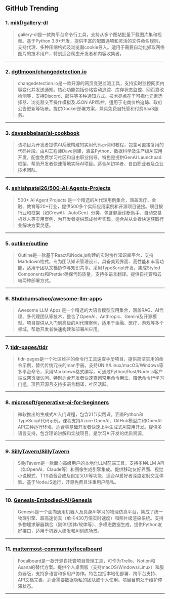 ## GitHub Trending


### 1. [mikf/gallery-dl](https://github.com/mikf/gallery-dl)
> gallery-dl是一款跨平台命令行工具，支持从多个图站批量下载图片集和视频。基于Python 3.8+开发，提供丰富的配置选项和灵活的文件命名规则，支持代理、多种压缩格式及浏览器cookie导入。适用于需要自动化抓取网络图片的技术用户，特别适合爬虫开发者和内容收集者。
---

### 2. [dgtlmoon/changedetection.io](https://github.com/dgtlmoon/changedetection.io)
> changedetection.io是一款开源的网页变更监测工具，支持实时监控网页内容变化并发送通知。核心功能包括价格变动追踪、库存状态监控、网页篡改检测等，支持Discord、邮件等多种通知方式。技术亮点在于可视化元素选择器、浏览器交互操作模拟及JSON API监控，适用于电商价格追踪、政府公告更新等场景。提供Docker部署方案，兼具免费自托管和付费SaaS服务。
---

### 3. [daveebbelaar/ai-cookbook](https://github.com/daveebbelaar/ai-cookbook)
> 该项目为开发者提供AI系统构建的实用代码示例和教程，包含可直接复用的代码片段。由AI工程师Dave创建，涵盖Python、数据科学及生产级AI应用开发，配套免费学习社区和自由职业指导。特色是提供GenAI Launchpad框架，帮助开发者快速落地实际AI项目。适合AI初学者、自由职业者及企业技术团队。
---

### 4. [ashishpatel26/500-AI-Agents-Projects](https://github.com/ashishpatel26/500-AI-Agents-Projects)
> 500+ AI Agent Projects 是一个精选的AI代理用例集合，涵盖医疗、金融、教育等20+行业，提供500多个实际应用案例和开源项目链接。项目按行业和框架（如CrewAI、AutoGen）分类，包含健康诊断助手、自动交易机器人等实用案例，为开发者提供现成参考实现。适合AI从业者快速获取行业解决方案灵感。
---

### 5. [outline/outline](https://github.com/outline/outline)
> Outline是一款基于React和Node.js构建的实时协作知识库平台，支持Markdown格式，专为团队知识管理设计。具备美观界面、高性能和丰富功能，适用于团队文档协作与知识共享。采用TypeScript开发，集成Styled Components和Prettier确保代码质量，支持多语言翻译。提供自托管和云端两种部署方式。
---

### 6. [Shubhamsaboo/awesome-llm-apps](https://github.com/Shubhamsaboo/awesome-llm-apps)
> Awesome LLM Apps 是一个精选的大语言模型应用集合，涵盖RAG、AI代理、多代理团队等技术，整合了OpenAI、Anthropic、Gemini及开源模型。项目提供从入门到高级的AI代理案例，适用于金融、医疗、游戏等多个领域，帮助开发者快速构建和部署AI应用。
---

### 7. [tldr-pages/tldr](https://github.com/tldr-pages/tldr)
> tldr-pages是一个社区维护的命令行工具速查手册项目，提供简洁实用的命令示例，替代传统冗长的man手册。支持UNIX/Linux/macOS/Windows等多平台命令，采用Markdown格式编写，可通过Python/Rust/Node.js客户端或网页版访问。特别适合开发者快速查询常用命令用法，降低命令行学习门槛。项目开源且支持多语言翻译，社区活跃。
---

### 8. [microsoft/generative-ai-for-beginners](https://github.com/microsoft/generative-ai-for-beginners)
> 微软推出的生成式AI入门课程，包含21节实践课，涵盖Python和TypeScript代码示例。课程支持Azure OpenAI、GitHub模型库和OpenAI API三种运行环境，适合零基础开发者快速上手生成式AI应用开发。提供多语言支持，包含理论讲解和实战项目，是学习AI开发的优质资源。
---

### 9. [SillyTavern/SillyTavern](https://github.com/SillyTavern/SillyTavern)
> SillyTavern是一款面向高级用户的本地化LLM前端工具，支持多种LLM API（如OpenAI、Claude等）和图像生成引擎集成。提供移动友好界面、视觉小说模式、TTS语音合成及自定义UI等功能，适合AI爱好者深度定制交互体验。基于NodeJS运行，开源免费且注重用户隐私。
---

### 10. [Genesis-Embodied-AI/Genesis](https://github.com/Genesis-Embodied-AI/Genesis)
> Genesis是一个面向通用机器人及具身AI学习的物理仿真平台，集成了统一物理引擎、超高速仿真（单卡430万倍实时速度）和照片级渲染系统。支持多物理求解器耦合（刚体/流体/软体等）、多模态数据生成，提供Python友好接口，适用于机器人研发和AI训练场景。
---

### 11. [mattermost-community/focalboard](https://github.com/mattermost-community/focalboard)
> Focalboard是一款开源自托管项目管理工具，可作为Trello、Notion和Asana的替代方案。提供个人桌面版（支持macOS/Windows/Linux）和服务器版，支持多语言和多用户协作。特色包括本地化部署、跨平台支持、API文档完善，适合需要数据隐私的团队或个人使用。项目目前处于维护停滞状态。
---
